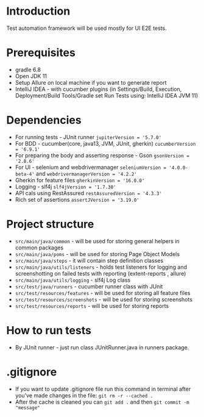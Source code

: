 # Introduction
Test automation framework will be used mostly for UI E2E tests.

# Prerequisites
* gradle 6.8
* Open JDK 11
* Setup Allure on local machine if you want to generate report
* IntelliJ IDEA - with cucumber plugins (in Settings/Build, Execution, Deployment/Build Tools/Gradle set Run Tests using: IntelliJ IDEA JVM 11)

# Dependencies
* For running tests - JUnit runner `jupiterVersion = '5.7.0'`
* For BDD - cucumber(core, java13, JVM, JUnit, gherkin) `cucumberVersion = '6.9.1'`
* For preparing the body and asserting response - Gson `gsonVersion = '2.8.6'`
* For UI - selenium and webdrivermanager `seleniumVersion = '4.0.0-beta-4'` and `webdrivermanagerVersion = '4.2.2'`
* Gherkin for feature files `gherkinVersion = '16.0.0'`
* Logging - slf4j `slf4jVersion = '1.7.30'`
* API cals using RestAssured `restAssuredVersion = '4.3.3'`
* Rich set of assertions `assertJVersion = '3.19.0'`

# Project structure
* `src/main/java/common` - will be used for storing general helpers in common packages
* `src/main/java/poms` - will be used for storing Page Object Models
* `src/main/java/steps` - it will contain step definition classes
* `src/main/java/utils/listeners` - holds test listeners for logging and screenshotting on failed tests with reporting (extent-reports , allure)
* `src/main/java/utils/logging` - slf4j Log class
* `src/test/java/runners` - cucumber runner class with JUnit
* `src/test/resources/features` - will be used for storing all feature files
* `src/test/resources/screenshots` - will be used for storing screenshots
* `src/test/resources/reports` - will be used for storing reports

# How to run tests
* By JUnit runner - just run class JUnitRunner.java in runners package.

# .gitignore
* If you want to update .gitignore file run this command in terminal after you've made changes in the file: `git rm -r --cached .`
* After the cache is cleaned you can `git add .` and then `git commit -m "message"`
